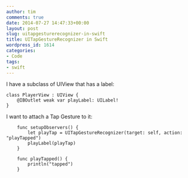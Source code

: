 ```yaml
---
author: tim
comments: true
date: 2014-07-27 14:47:33+00:00
layout: post
slug: uitapgesturerecognizer-in-swift
title: UITapGestureRecognizer in Swift
wordpress_id: 1614
categories:
- Code
tags:
- swift
---
```


I have a subclass of UIView that has a label:



    
    class PlayerView : UIView {
        @IBOutlet weak var playLabel: UILabel!
    }
    




I want to attach a Tap Gesture to it:



    
        func setupObservers() {
            let playTap = UITapGestureRecognizer(target: self, action: "playTapped")
            playLabel(playTap)
        }
    
        func playTapped() {
            println("tapped")
        }
    
    
